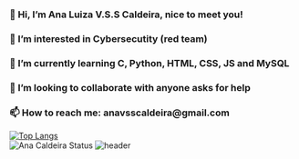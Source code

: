 <h3>👋 Hi, I’m Ana Luiza V.S.S Caldeira, nice to meet you!</h3>
<h3>👀 I’m interested in Cybersecutity (red team)</h3>
<h3>🌱 I’m currently learning C, Python, HTML, CSS, JS and MySQL</h3>
<h3>💞️ I’m looking to collaborate with anyone asks for help</h3>
<h3>📫 How to reach me: anavsscaldeira@gmail.com</h3>

[![Top Langs](https://github-readme-stats.vercel.app/api/top-langs/?username=AnaVSSCaldeira&layout=compact)](https://github.com/AnaVSSCaldeira/github-readme-stats)
<br>![Ana Caldeira Status](https://github-readme-stats.vercel.app/api?username=AnaVSSCaldeira&theme=material-palenight&show_icons=true)
![header](https://capsule-render.vercel.app/api?type=wave&color=gradient&height=100&section=footer&fontSize=10)
